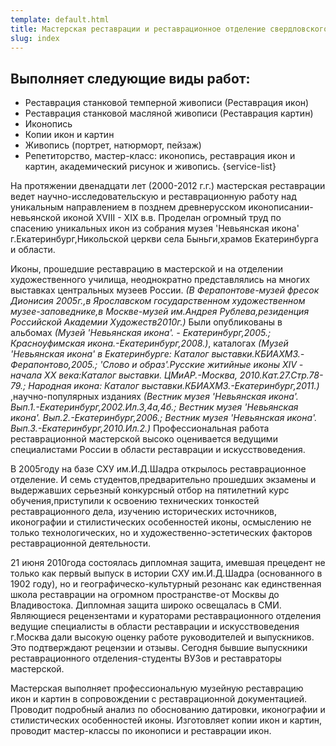 ```yaml
---
template: default.html
title: Мастерская реставрации и реставрационное отделение свердловского художественного училища им. И.Д. Шадра под руководством М.В. Ратковского
slug: index
---
```


## Выполняет следующие виды работ:

- Реставрация станковой темперной живописи (Реставрация икон)
- Реставрация станковой масляной живописи (Реставрация картин)
- Иконопись
- Копии икон и картин
- Живопись (портрет, натюрморт, пейзаж)
- Репетиторство, мастер-класс: иконопись, реставрация икон и картин, академический рисунок и живопись.
{service-list}

На протяжении двенадцати лет (2000-2012 г.г.) мастерская реставрации ведет научно-исследовательскую и реставрационную работу над уникальным направлением в позднем древнерусском иконописании-невьянской иконой XVIII - XIX в.в. Проделан огромный труд по спасению уникальных икон из собрания музея 'Невьянская икона' г.Екатеринбург,Никольской церкви села Быньги,храмов Екатеринбурга и области.

Иконы, прошедшие реставрацию в мастерской и на отделении художественного училища, неоднократно представлялись на многих выставках центральных музеев России. *(В Ферапонтове-музей фресок Дионисия 2005г.,в Ярославском государственном художественном музее-заповеднике,в Москве-музей им.Андрея Рублева,резиденция Российской Академии Художеств2010г.)* Были опубликованы в альбомах *(Музей 'Невьянская икона'. - Екатеринбург,2005.; Красноуфимская икона.-Екатеринбург,2008.)*, каталогах *(Музей 'Невьянская икона' в Екатеринбурге: Каталог выставки.КБИАХМЗ.-Ферапонтово,2005.; 'Слово и образ'.Русские житийные иконы XIV - начала XX века:Каталог выставки. ЦМиАР.-Москва, 2010.Кат.27.Стр.78-79.; Народная икона: Каталог выставки.КБИАХМЗ.-Екатеринбург,2011.)* ,научно-популярных изданиях *(Вестник музея 'Невьянская икона'. Вып.1.-Екатеринбург,2002.Ил.3,4а,4б.; Вестник музея 'Невьянская икона'. Вып.2.-Екатеринбург,2006.; Вестник музея 'Невьянская икона'. Вып.3.-Екатеринбург,2010.Ил.2.)* Профессиональная работа реставрационной мастерской высоко оценивается ведущими специалистами России в области реставрации и искусствоведения.

В 2005году на базе СХУ им.И.Д.Шадра открылось реставрационное отделение. И семь студентов,предварительно прошедших экзамены и выдержавших серьезный конкурсный отбор на пятилетний курс обучения,приступили к освоению технических тонкостей реставрационного дела, изучению исторических источников, иконографии и стилистических особенностей иконы, осмыслению не только технологических, но и художественно-эстетических факторов реставрационной деятельности.

21 июня 2010года состоялась дипломная защита, имевшая прецедент не только как первый выпуск в истории СХУ им.И.Д.Шадра (основанного в 1902 году), но и географическо-культурный резонанс как единственная школа реставрации на огромном пространстве-от Москвы до Владивостока. Дипломная защита широко освещалась в СМИ. Являющиеся рецензентами и кураторами реставрационного отделения ведущие специалисты в области реставрации и искусствоведения г.Москва дали высокую оценку работе руководителей и выпускников. Это подтверждают рецензии и отзывы. Сегодня бывшие выпускники реставрационного отделения-студенты ВУЗов и реставраторы мастерской.

Мастерская выполняет профессиональную музейную реставрацию икон и картин в сопровождении с реставрационной документацией. Проводит подробный анализ по обоснованию датировки, иконографии и стилистических особенностей иконы. Изготовляет копии икон и картин, проводит мастер-классы по иконописи и реставрации икон.

